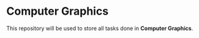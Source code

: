 # Computer Graphics

This repository will be used to store all tasks done in **Computer Graphics**.
